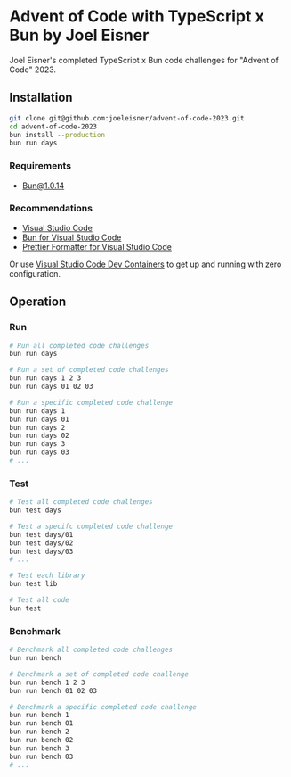 # Advent of Code with TypeScript x Bun by Joel Eisner

Joel Eisner's completed TypeScript x Bun code challenges for "Advent of Code" 2023.

## Installation

```bash
git clone git@github.com:joeleisner/advent-of-code-2023.git
cd advent-of-code-2023
bun install --production
bun run days
```

### Requirements

- [Bun@1.0.14](https://bun.sh/docs)

### Recommendations

- [Visual Studio Code](https://code.visualstudio.com/)
- [Bun for Visual Studio Code](https://marketplace.visualstudio.com/items?itemName=oven.bun-vscode)
- [Prettier Formatter for Visual Studio Code](https://marketplace.visualstudio.com/items?itemName=esbenp.prettier-vscode)

Or use [Visual Studio Code Dev Containers](https://code.visualstudio.com/docs/devcontainers/containers) to get up and running with zero configuration.

## Operation

### Run

```bash
# Run all completed code challenges
bun run days

# Run a set of completed code challenges
bun run days 1 2 3
bun run days 01 02 03

# Run a specific completed code challenge
bun run days 1
bun run days 01
bun run days 2
bun run days 02
bun run days 3
bun run days 03
# ...
```

### Test

```bash
# Test all completed code challenges
bun test days

# Test a specifc completed code challenge
bun test days/01
bun test days/02
bun test days/03
# ...

# Test each library
bun test lib

# Test all code
bun test
```

### Benchmark

```bash
# Benchmark all completed code challenges
bun run bench

# Benchmark a set of completed code challenge
bun run bench 1 2 3
bun run bench 01 02 03

# Benchmark a specific completed code challenge
bun run bench 1
bun run bench 01
bun run bench 2
bun run bench 02
bun run bench 3
bun run bench 03
# ...
```
